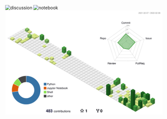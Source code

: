 ![discussion](https://road-to-kaggle-grandmaster.vercel.app/api/badges/osamurai/discussion)
![notebook](https://road-to-kaggle-grandmaster.vercel.app/api/badges/osamurai/notebook)
![](./profile-3d-contrib/profile-green-animate.svg)
